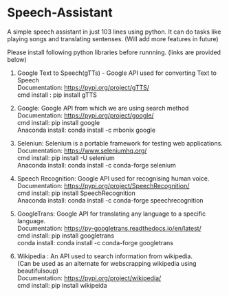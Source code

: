 # Speech-Assistant
A simple speech assistant in just 103 lines using python. It can do tasks like playing songs and translating sentenses. (Will add more features in future)

Please install following python libraries before runnning. (links are provided below)

1. Google Text to Speech(gTTs) - Google API used for converting Text to Speech 
   <br>Documentation: https://pypi.org/project/gTTS/
   <br>cmd install : pip install gTTS
   
2. Google: Google API from which we are using search method
   <br>Documentation: https://pypi.org/project/google/
   <br>cmd install: pip install google
   <br>Anaconda install: conda install -c mbonix google
   
3. Seleniun: Selenium is a portable framework for testing web applications.
   <br>Documentation: https://www.seleniumhq.org/
   <br>cmd install: pip install -U selenium
   <br>Anaconda install: conda install -c conda-forge selenium

4. Speech Recognition: Google API used for recognising human voice.
   <br>Documentation: https://pypi.org/project/SpeechRecognition/
   <br>cmd install: pip install SpeechRecognition
   <br>Anaconda install: conda install -c conda-forge speechrecognition
   
5. GoogleTrans: Google API for translating any language to a specific language.
   <br>Documentation: https://py-googletrans.readthedocs.io/en/latest/
   <br>cmd install: pip install googletrans
   <br>conda install: conda install -c conda-forge googletrans

6. Wikipedia : An API used to search information from wikipedia. 
               <br>(Can be used as an alternate for webscrapping wikipedia using beautifulsoup)
   <br>Documentation: https://pypi.org/project/wikipedia/
   <br>cmd install: pip install wikipeida
              
